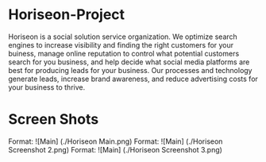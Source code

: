 # Horiseon-Project
Horiseon is a social solution service organization. We optimize search engines to increase visibility and finding the right customers for your buiness, manage online reputation to control what potential customers search for you business, and help decide what social media platforms are best for producing leads for your business. Our processes and technology generate leads, increase brand awareness, and reduce advertising costs for your business to thrive.

# Screen Shots
Format: ![Main] (./Horiseon Main.png)
Format: ![Main] (./Horiseon Screenshot 2.png)
Format: ![Main] (./Horiseon Screenshot 3.png)